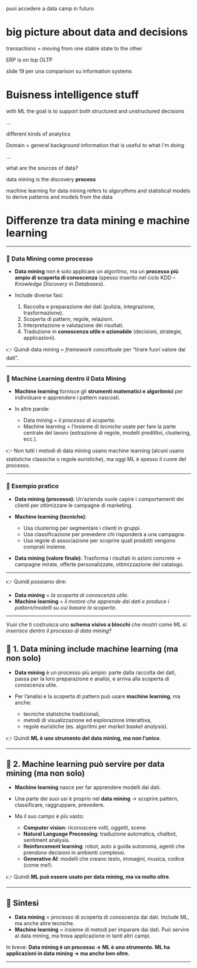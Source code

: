 puoi accedere a data camp in futuro

# big picture about data and decisions
transactions = moving from one stable state to the other

ERP is on top OLTP

slide 19 per una comparison su information systems

# Buisness intelligence stuff

with ML the goal is to support both structured and unstructured decisions

...

different kinds of analytics

Domain = general background information that is useful to what i'm doing


...


what are the sources of data?






data mining is the discovery **process**

machine learning for data mining refers to algorythms and statistical models to derive patterns and models from the data




# Differenze tra data mining e machine learning

---

### 🔹 Data Mining come processo

* **Data mining** non è solo applicare un algoritmo, ma un **processo più ampio di scoperta di conoscenza** (spesso inserito nel ciclo KDD – *Knowledge Discovery in Databases*).
* Include diverse fasi:

  1. Raccolta e preparazione dei dati (pulizia, integrazione, trasformazione).
  2. Scoperta di pattern, regole, relazioni.
  3. Interpretazione e valutazione dei risultati.
  4. Traduzione in **conoscenza utile e azionabile** (decisioni, strategie, applicazioni).

👉 Quindi data mining = *framework concettuale* per “tirare fuori valore dai dati”.

---

### 🔹 Machine Learning dentro il Data Mining

* **Machine learning** fornisce gli **strumenti matematici e algoritmici** per individuare e apprendere i pattern nascosti.
* In altre parole:

  * Data mining = il *processo di scoperta*.
  * Machine learning = l’insieme di *tecniche* usate per fare la parte centrale del lavoro (estrazione di regole, modelli predittivi, clustering, ecc.).

👉 Non tutti i metodi di data mining usano machine learning (alcuni usano statistiche classiche o regole euristiche), ma oggi ML è spesso il cuore del processo.

---

### 🔹 Esempio pratico

* **Data mining (processo)**:
  Un’azienda vuole capire i comportamenti dei clienti per ottimizzare le campagne di marketing.
* **Machine learning (tecniche)**:

  * Usa clustering per segmentare i clienti in gruppi.
  * Usa classificazione per prevedere chi risponderà a una campagna.
  * Usa regole di associazione per scoprire quali prodotti vengono comprati insieme.
* **Data mining (valore finale)**:
  Trasforma i risultati in azioni concrete → campagne mirate, offerte personalizzate, ottimizzazione del catalogo.

---

👉 Quindi possiamo dire:

* **Data mining** = *la scoperta di conoscenza utile*.
* **Machine learning** = *il motore che apprende dai dati e produce i pattern/modelli su cui basare la scoperta*.

---

Vuoi che ti costruisca uno **schema visivo a blocchi** che mostri come *ML si inserisce dentro il processo di data mining*?




## 🔹 1. Data mining include machine learning (ma non solo)

* **Data mining** è un processo più ampio: parte dalla raccolta dei dati, passa per la loro preparazione e analisi, e arriva alla scoperta di conoscenza utile.
* Per l’analisi e la scoperta di pattern può usare **machine learning**, ma anche:

  * tecniche statistiche tradizionali,
  * metodi di visualizzazione ed esplorazione interattiva,
  * regole euristiche (es. algoritmi per *market basket analysis*).

👉 Quindi **ML è uno strumento del data mining, ma non l’unico**.

---

## 🔹 2. Machine learning può servire per data mining (ma non solo)

* **Machine learning** nasce per far apprendere modelli dai dati.
* Una parte dei suoi usi è proprio nel **data mining** → scoprire pattern, classificare, raggruppare, prevedere.
* Ma il suo campo è più vasto:

  * **Computer vision**: riconoscere volti, oggetti, scene.
  * **Natural Language Processing**: traduzione automatica, chatbot, sentiment analysis.
  * **Reinforcement learning**: robot, auto a guida autonoma, agenti che prendono decisioni in ambienti complessi.
  * **Generative AI**: modelli che creano testo, immagini, musica, codice (come me!).

👉 Quindi **ML può essere usato per data mining, ma va molto oltre**.

---

## 🔑 Sintesi

* **Data mining** = processo di scoperta di conoscenza dai dati. Include ML, ma anche altre tecniche.
* **Machine learning** = insieme di metodi per imparare dai dati. Può servire al data mining, ma trova applicazione in tanti altri campi.

In breve:
**Data mining è un processo → ML è uno strumento.
ML ha applicazioni in data mining → ma anche ben oltre.**

---

